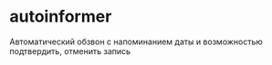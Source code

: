 # autoinformer

Автоматический обзвон с напоминанием даты и возможностью подтвердить, отменить запись